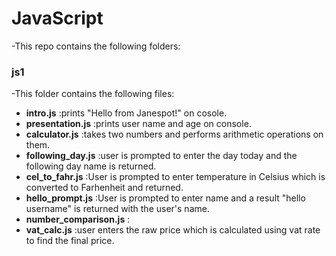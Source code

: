 # JavaScript
-This repo contains the following folders:
### js1
-This folder contains the following files:
- **intro.js** :prints "Hello from Janespot!" on cosole.
- **presentation.js** :prints user name and age on console.
- **calculator.js** :takes two numbers and performs arithmetic operations on them.
- **following_day.js** :user is prompted to enter the day today and the following day name is returned.
- **cel_to_fahr.js** :User is prompted to enter temperature in Celsius which is converted to Farhenheit and returned.
- **hello_prompt.js** :User is prompted to enter name and a result "hello username" is returned with the user's name.
- **number_comparison.js** :
- **vat_calc.js** :user enters the raw price which is calculated using vat rate to find the final price.

